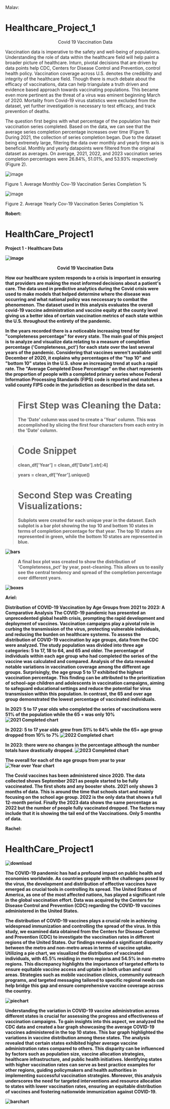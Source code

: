 Malav:
# Healthcare_Project_1
<p align="center"> Covid 19 Vaccination Data</p>

<p class = indent>Vaccination data is imperative to the safety and well-being of populations. Understanding the role of data within the healthcare field will help paint a broader picture of healthcare. Inturn, pivotal decisions that are driven by data points help CDC, Centers for Disease Control and Prevention, control health policy. Vaccination coverage across U.S. denotes the credibility and integrity of the healthcare field. Though there is much debate about the efficacy of vaccinations, data can help triangulate a truth driven and evidence based approach towards vaccinating populations. This became even more pertinent as the threat of a virus was eminent beginning March of 2020. Mortality from Covid-19 virus statistics were excluded from the dataset, yet further investigation is necessary to test efficacy, and track prevention of deaths. </p> 

<p class = indent>The question first begins with what percentage of the population has their vaccination series completed. Based on the data, we can see that the average series completion percentage increases over time (Figure 1). During 2021, the collection of series completion began. Due to the dataset being extremely large, filtering the data over monthly and yearly time axis is beneficial. Monthly and yearly datapoints were filtered from the original dataset as averages. On average, 2021, 2022, and 2023 vaccination series completion percentages were 26.84%, 51.01%, and 53.93% respectively (Figure 2). </p>


![image](https://github.com/deku1261/HealthCare_Project1/assets/92231055/179e51f2-1bd3-4658-9066-2ff683cf4c7a)

Figure 1. Average Monthly Cov-19 Vaccination Series Completion %

![image](https://github.com/deku1261/HealthCare_Project1/assets/92231055/18773593-8e14-4955-971c-cceb9aac3897)

Figure 2. Average Yearly Cov-19 Vaccination Series Completion %


<b>Robert:<b/>

# HealthCare_Project1
Project 1 - Healthcare Data

![image](https://github.com/deku1261/HealthCare_Project1/assets/129018366/eafea8d1-549e-48df-8da7-d955bb00966c)

<p align="center"> Covid 19 Vaccination Data</p>

<p class = indent>How our healthcare system responds to a crisis is important in ensuring that providers are making the most informed decisions about a patient's care. The data used in predictive analytics during the Covid crisis were used to make models that helped determine where the disease was occurring and what national policy was neccessary to combat the phenomenon. The dataset used in this analysis evaluates the overall covid-19 vaccine administration and vaccine equity at the county level giving us a better idea of certain vaccination metrics of each state within the U.S. throughout the entirety of the pandemic. 
  
<p class = indent>In the years recorded there is a noticeable increasing trend for "completeness percentage" for every state. The main goal of this project is to analyze and visualize data relating to a measure of completion percentage ('Completeness_pct') for each state over the last several years of the pandemic. Considering that vaccines weren't available until December of 2020, it explains why percentages of the "top 10" and "bottom 10" states in the U.S. show an increasing trend at such a rapid rate. The "Average Completed Dose Percentage" on the chart represents the proportion of people with a completed primary series whose Federal Information Processing Standards (FIPS) code is reported and matches a valid county FIPS code in the jurisdiction as described in the data set.     
 
># First Step was Cleaning the Data:
 >The 'Date' column was used to create a 'Year' column. This was accomplished by slicing the first four characters from each entry in the 'Date' column. 
  
># Code Snippet
>clean_df['Year'] = clean_df['Date'].str[:4]

>years = clean_df['Year'].unique()

># Second Step was Creating Visualizations:
 >Subplots were created for each unique year in the dataset. Each subplot is a bar plot showing the top 10 and bottom 10 states in terms of completion percentage for that year. The top 10 states are represented in green, while the bottom 10 states are represented in blue.
  
 ![bars](https://github.com/deku1261/HealthCare_Project1/assets/129018366/59972c6c-adc7-4cd4-93eb-1ed9d51d48a9)

>A final box plot was created to show the distribution of 'Completeness_pct' by year, post-cleaning. This allows us to easily see the central tendency and spread of the completion percentage over different years.
  
 ![boxes](https://github.com/deku1261/HealthCare_Project1/assets/129018366/ad9997de-752f-4159-ad58-4f0fc9af6af3)

Ariel:

Distribution of COVID-19 Vaccination by Age Groups from 2021 to 2023: A Comparative Analysis
The COVID-19 pandemic has presented an unprecedented global health crisis, prompting the rapid development and deployment of vaccines. Vaccination campaigns play a pivotal role in curbing the transmission of the virus, protecting vulnerable individuals, and reducing the burden on healthcare systems. To assess the distribution of COVID-19 vaccination by age groups, data from the CDC were analyzed. The study population was divided into three age categories: 5 to 17, 18 to 64, and 65 and older. The percentage of individuals within each age group who had completed the series of the vaccine was calculated and compared. Analysis of the data revealed notable variations in vaccination coverage among the different age groups. Surprisingly, the age group 5 to 17 exhibited the highest vaccination percentage. This finding can be attributed to the prioritization of school-age children and adolescents in vaccination campaigns, aiming to safeguard educational settings and reduce the potential for virus transmission within this population. In contrast, the 65 and over age group demonstrated the lowest percentage of vaccinated individuals.


In 2021: 5 to 17 year olds who completed the series of vaccinations were 51% of the population while the 65 + was only 10%
![2021 Completed chart](https://github.com/deku1261/HealthCare_Project1/assets/126893877/d63750be-a015-436f-9403-558975cc5761)

In 2022: 5 to 17 year olds grew from 51% to 64% while the 65+ age group dropped from 10% to 7%
![2022 Completed chart](https://github.com/deku1261/HealthCare_Project1/assets/126893877/21c19692-c77e-4840-b3de-ec288fb9be12)

In 2023: there were no changes in the percentage although the number totals have drastically dropped.
![2023 Completed chart](https://github.com/deku1261/HealthCare_Project1/assets/126893877/62256239-21a3-4e2a-ae9c-7a2da7061215)

The overall for each of the age groups from year to year
![Year over Year chart](https://github.com/deku1261/HealthCare_Project1/assets/126893877/3421fcb1-1a94-4ebf-83a2-d7d4eca1d50f)
  
The Covid vaccines has been administered since 2020.  The data collected shows September 2021 as people started to be fully vaccineated. The first shots and any booster shots. 2021 only shows 3 months of data. This is around the time that schools start and mainly focusing on the school age group.  2022 is the only data that shows a full 12-month period.  Finally the 2023 data shows the same percentage as 2022 but the number of people fully vaccinated dropped.  The factors may include that it is showing the tail end of the Vaccinations.  Only 5 months of data.



Rachel:

# HealthCare_Project1
![download](https://github.com/deku1261/HealthCare_Project1/assets/124642442/a9ad3656-dede-4ebd-94f9-279398118f06)

The COVID-19 pandemic has had a profound impact on public health and economies worldwide. As countries grapple with the challenges posed by the virus, the development and distribution of effective vaccines have emerged as crucial tools in controlling its spread. The United States of America, as one of the most affected nations, has played a significant role in the global vaccination effort. Data was acquired by the Centers for Disease Control and Prevention (CDC) regarding the COVID-19 vaccines administered in the United States. 


The distribution of COVID-19 vaccines plays a crucial role in achieving widespread immunization and controlling the spread of the virus. In this study, we examined data obtained from the Centers for Disease Control and Prevention (CDC) to investigate the vaccination rates in different regions of the United States. Our findings revealed a significant disparity between the metro and non-metro areas in terms of vaccine uptake. Utilizing a pie chart, we visualized the distribution of vaccinated individuals, with 45.5% residing in metro regions and 54.5% in non-metro regions. This discrepancy highlights the importance of targeted efforts to ensure equitable vaccine access and uptake in both urban and rural areas. Strategies such as mobile vaccination clinics, community outreach programs, and targeted messaging tailored to specific regional needs can help bridge this gap and ensure comprehensive vaccine coverage across the country.


![piechart](https://github.com/deku1261/HealthCare_Project1/assets/124642442/48e168cd-c258-47b5-9b80-b28d62377af0)

Understanding the variation in COVID-19 vaccine administration across different states is crucial for assessing the progress and effectiveness of vaccination campaigns. To gain insights into this aspect, we analyzed the CDC data and created a bar graph showcasing the average COVID-19 vaccines administered in the top 10 states. This bar graph highlighted the variations in vaccine distribution among these states. The analysis revealed that certain states exhibited higher average vaccine administration rates compared to others. This disparity can be influenced by factors such as population size, vaccine allocation strategies, healthcare infrastructure, and public health initiatives. Identifying states with higher vaccination rates can serve as best practice examples for other regions, guiding policymakers and health authorities in implementing successful vaccination strategies. Moreover, this analysis underscores the need for targeted interventions and resource allocation to states with lower vaccination rates, ensuring an equitable distribution of vaccines and fostering nationwide immunization against COVID-19.

![barchart](https://github.com/deku1261/HealthCare_Project1/assets/124642442/26561cc0-b512-48d8-b8ff-2997c51ffea1)



